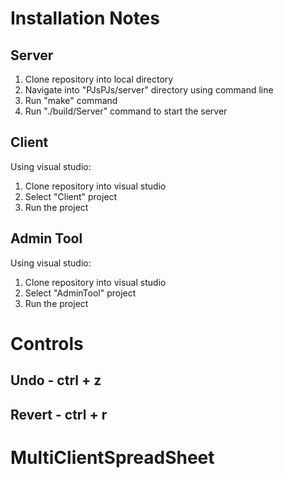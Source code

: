 # Installation Notes

## Server
1. Clone repository into local directory
2. Navigate into "PJsPJs/server" directory using command line
3. Run "make" command
4. Run "./build/Server" command to start the server

## Client
Using visual studio:
1. Clone repository into visual studio
2. Select "Client" project
3. Run the project

## Admin Tool
Using visual studio:
1. Clone repository into visual studio
2. Select "AdminTool" project
3. Run the project

# Controls

## Undo - ctrl + z
## Revert - ctrl + r
# MultiClientSpreadSheet
